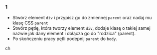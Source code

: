### 1
- Stwórz element `div` i przypisz go do zmiennej `parent` oraz nadaj mu klasę CSS `parent`
- Stwórz pętlę, która tworzy element `div`, dodaje klasę o takiej samej nazwie jak dany element i dołącza go do "rodzica" (parent).
- Po skończeniu pracy pętli podepnij `parent` do `body`.

ch